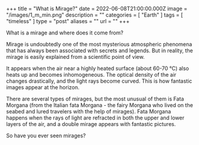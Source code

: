 +++
title = "What is Mirage?"
date = 2022-06-08T21:00:00.000Z
image = "/images/1_m_min.png"
description = ""
categories = [ "Earth" ]
tags = [ "timeless" ]
type = "post"
aliases = ""
url = ""
+++

What is a mirage and where does it come from?

Mirage is undoubtedly one of the most mysterious atmospheric phenomena that has always been associated with secrets and legends. But in reality, the mirage is easily explained from a scientific point of view.

It appears when the air near a highly heated surface (about 60-70 °C) also heats up and becomes inhomogeneous. The optical density of the air changes drastically, and the light rays become curved. This is how fantastic images appear at the horizon.

There are several types of mirages, but the most unusual of them is Fata Morgana (from the Italian fata Morgana - the fairy Morgana who lived on the seabed and lured travelers with the help of mirages). Fata Morgana happens when the rays of light are refracted in both the upper and lower layers of the air, and a double mirage appears with fantastic pictures.

So have you ever seen mirages?
